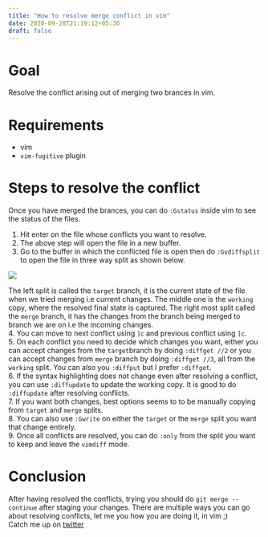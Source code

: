 ```yaml
---
title: "How to resolve merge conflict in vim"
date: 2020-09-28T21:19:12+05:30
draft: false
---
```

# Goal
Resolve the conflict arising out of merging two brances in vim.

# Requirements
* vim
* `vim-fugitive` plugin

# Steps to resolve the conflict

Once you have merged the brances, you can do `:Gstatus` inside vim to see the status of the files.   
1. Hit enter on the file whose conflicts you want to resolve.  
2. The above step will open the file in a new buffer.  
3. Go to the buffer in which the conflicted file is open then do `:Gvdiffsplit` to open the file in three way split as shown below.  

![](/images/2020-09-28-21-26-19.png)  


The left split is called the `target` branch, it is the current state of the file when we tried merging i.e current changes. The middle one is the `working` copy, where the resolved final state is captured. The right most split called the `merge` branch, it has the changes from the branch being merged to branch we are on i.e the incoming changes.  
4. You can move to next conflict using `]c` and previous conflict using `[c`.   
5. On each conflict you need to decide which changes you want, either you can accept changes from the `target`branch by doing `:diffget //2` or you can accept changes from `merge` branch by doing `:diffget //3`, all from the `working` split. You can also you `:diffput` but I prefer `:diffget`.  
6. If the syntax highlighting does not change even after resolving a conflict, you can use `:diffupdate` to update the working copy. It is good to do `:diffupdate` after resolving conflicts.  
7. If you want both changes, best options seems to to be manually copying from `target` and `merge` splits.  
8. You can also use `:Gwrite` on either the `target` or the `merge` split you want that change entirely.  
9. Once all conflicts are resolved, you can do `:only` from the split you want to keep and leave the `vimdiff` mode.  

# Conclusion
After having resolved the conflicts, trying you should do `git merge --continue` after staging your changes. 
There are multiple ways you can go about resolving conflicts, let me you how you are doing it, in vim ;)   
Catch me up on [twitter](https://twitter.com/s0uvikhaldar)
